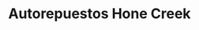 ---
title: "Autorepuestos Hone Creek"
url: /cahuita/autorepuestos-hone-creek/
shop: reparación de automóviles
---
